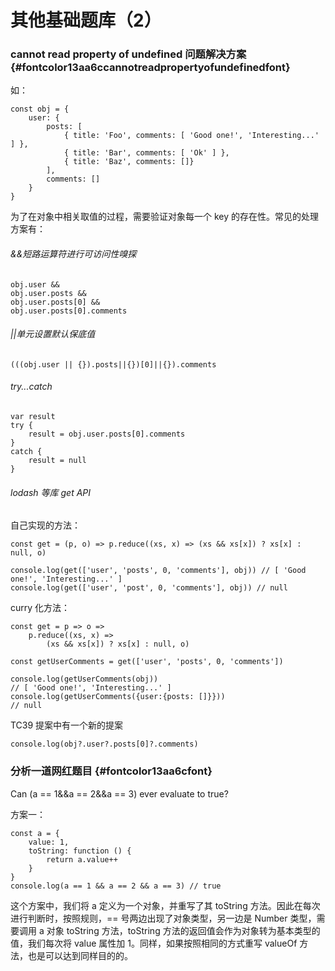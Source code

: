 # 其他基础题库（2）

### cannot read property of undefined 问题解决方案 {#fontcolor13aa6ccannotreadpropertyofundefinedfont}

如：

```
const obj = {
    user: {
        posts: [
            { title: 'Foo', comments: [ 'Good one!', 'Interesting...' ] },
            { title: 'Bar', comments: [ 'Ok' ] },
            { title: 'Baz', comments: []}
        ],
        comments: []
    }
}
```

为了在对象中相关取值的过程，需要验证对象每一个 key 的存在性。常见的处理方案有：

###### &&短路运算符进行可访问性嗅探

```
obj.user &&
obj.user.posts &&
obj.user.posts[0] &&
obj.user.posts[0].comments
```

###### \|\|单元设置默认保底值

```
(((obj.user || {}).posts||{})[0]||{}).comments
```

###### try...catch

```
var result
try {
    result = obj.user.posts[0].comments
}
catch {
    result = null
}
```

###### lodash 等库 get API

自己实现的方法：

```
const get = (p, o) => p.reduce((xs, x) => (xs && xs[x]) ? xs[x] : null, o)

console.log(get(['user', 'posts', 0, 'comments'], obj)) // [ 'Good one!', 'Interesting...' ]
console.log(get(['user', 'post', 0, 'comments'], obj)) // null
```

curry 化方法：

```
const get = p => o =>
    p.reduce((xs, x) =>
        (xs && xs[x]) ? xs[x] : null, o)

const getUserComments = get(['user', 'posts', 0, 'comments'])

console.log(getUserComments(obj))
// [ 'Good one!', 'Interesting...' ]
console.log(getUserComments({user:{posts: []}}))
// null
```

TC39 提案中有一个新的提案

```
console.log(obj?.user?.posts[0]?.comments)
```

### 分析一道网红题目 {#fontcolor13aa6cfont}

Can \(a == 1&&a == 2&&a == 3\) ever evaluate to true?

方案一：

```
const a = {
    value: 1,
    toString: function () {
        return a.value++
    }
}
console.log(a == 1 && a == 2 && a == 3) // true
```

这个方案中，我们将 a 定义为一个对象，并重写了其 toString 方法。因此在每次进行判断时，按照规则，== 号两边出现了对象类型，另一边是 Number 类型，需要调用 a 对象 toString 方法，toString 方法的返回值会作为对象转为基本类型的值，我们每次将 value 属性加 1。同样，如果按照相同的方式重写 valueOf 方法，也是可以达到同样目的的。



